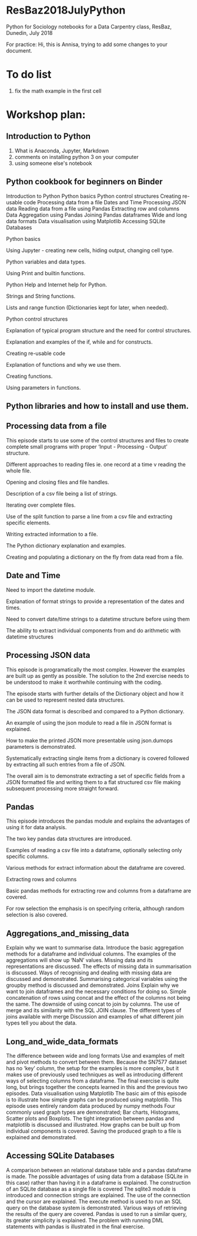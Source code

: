 # ResBaz2018JulyPython
Python for Sociology notebooks for a Data Carpentry class, ResBaz, Dunedin, July 2018

For practice: Hi, this is Annisa, trying to add some changes to your document.


# To do list
1. fix the math example in the first cell



# Workshop plan:

## Introduction to Python
1. What is Anaconda, Jupyter, Markdown
2. comments on installing python 3 on your computer
3. using someone else's notebook

## Python cookbook for beginners on Binder

Introduction to Python
Python basics
Python control structures
Creating re-usable code
Processing data from a file
Dates and Time
Processing JSON data
Reading data from a file using Pandas
Extracting row and columns
Data Aggregation using Pandas
Joining Pandas dataframes
Wide and long data formats
Data visualisation using Matplotlib
Accessing SQLite Databases




Python basics

Using Jupyter - creating new cells, hiding output, changing cell type.

Python variables and data types.

Using Print and builtin functions.

Python Help and Internet help for Python.

Strings and String functions.

Lists and range function (Dictionaries kept for later, when needed).

Python control structures

Explanation of typical program structure and the need for control structures.

Explanation and examples of the if, while and for constructs.

Creating re-usable code

Explanation of functions and why we use them.

Creating functions.

Using parameters in functions.

## Python libraries and how to install and use them.

## Processing data from a file

This episode starts to use some of the control structures and files to create complete small programs with proper ‘Input - Processing - Output’ structure.

Different approaches to reading files ie. one record at a time v reading the whole file.

Opening and closing files and file handles.

Description of a csv file being a list of strings.

Iterating over complete files.

Use of the split function to parse a line from a csv file and extracting specific elements.

Writing extracted information to a file.

The Python dictionary explanation and examples.

Creating and populating a dictionary on the fly from data read from a file.

## Date and Time

Need to import the datetime module.

Explanation of format strings to provide a representation of the dates and times.

Need to convert date/time strings to a datetime structure before using them

The ability to extract individual components from and do arithmetic with datetime structures

## Processing JSON data

This episode is programatically the most complex. However the examples are built up as gently as possible. The solution to the 2nd exercise needs to be understood to make it worthwhile continuing with the coding.

The episode starts with further details of the Dictionary object and how it can be used to represent nested data structures.

The JSON data format is described and compared to a Python dictionary.

An example of using the json module to read a file in JSON format is explained.

How to make the printed JSON more presentable using json.dumops parameters is demonstrated.

Systematically extracting single items from a dictionary is covered followed by extracting all such entries from a file of JSON.

The overall aim is to demonstrate extracting a set of specific fields from a JSON formatted file and writing them to a flat structured csv file making subsequent processing more straight forward.

## Pandas

This episode introduces the pandas module and explains the advantages of using it for data analysis.

The two key pandas data structures are introduced.

Examples of reading a csv file into a dataframe, optionally selecting only specific columns.

Various methods for extract information about the dataframe are covered.

Extracting rows and columns

Basic pandas methods for extracting row and columns from a dataframe are covered.

For row selection the emphasis is on specifying criteria, although random selection is also covered.

## Aggregations_and_missing_data
Explain why we want to summarise data.
Introduce the basic aggregation methods for a dataframe and individual columns.
The examples of the aggregations will show up ‘NaN’ values. Missing data and its representations are discussed.
The effects of missing data in summarisation is discussed.
Ways of recognising and dealing with missing data are discussed and demonstrated.
Summarising categorical variables using the groupby method is discussed and demonstrated.
Joins
Explain why we want to join dataframes and the necessary conditions for doing so.
Simple concatenation of rows using concat and the effect of the columns not being the same.
The downside of using concat to join by columns.
The use of merge and its similarity with the SQL JOIN clause.
The different types of joins available with merge
Discussion and examples of what different join types tell you about the data.
## Long_and_wide_data_formats
The difference between wide and long formats
Use and examples of melt and pivot methods to convert between them.
Because the SN7577 dataset has no ‘key’ column, the setup for the examples is more complex, but it makes use of previously used techniques as well as introducing different ways of selecting columns from a dataframe.
The final exercise is quite long, but brings together the concepts learned in this and the previous two episodes.
Data visualisation using Matplotlib
The basic aim of this episode is to illustrate how simple graphs can be produced using matplotlib.
This episode uses entirely random data produced by numpy methods
Four commonly used graph types are demonstrated; Bar charts, Histograms, Scatter plots and Boxplots.
The tight integration between pandas and matplotlib is discussed and illustrated.
How graphs can be built up from individual components is covered.
Saving the produced graph to a file is explained and demonstrated.

## Accessing SQLite Databases
A comparison between an relational database table and a pandas dataframe is made.
The possible advantages of using data from a database (SQLite in this case) rather than having it in a dataframe is explained.
The construction of an SQLite database as a single file is covered
The sqlite3 module is introduced and connection strings are explained.
The use of the connection and the cursor are explained.
The execute method is used to run an SQL query on the database system is demonstrated.
Various ways of retrieving the results of the query are covered.
Pandas is used to run a similar query, its greater simplicity is explained.
The problem with running DML statements with pandas is illustrated in the final exercise.
